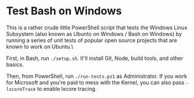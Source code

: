 # Test Bash on Windows
This is a rather crude little PowerShell script that tests the Windows Linux Subsystem
(also known as Ubunto on Windows / Bash on Windows) by running a series of unit tests
of popular open source projects that are known to work on Ubuntu.\

First, in Bash, run `./setup.sh`. It'll install Git, Node, build tools, and other basics.

Then, from PowerShell, run `./run-tests.ps1` as Administrator. If you work for Microsoft
and you're paid to mess with the Kernel, you can also pass `-lxcoreTrace` to enable
lxcore tracing.
